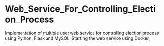 # Web_Service_For_Controlling_Election_Process
Implementation of multiple user web service for controlling election process using Python, Flask and MySQL. Starting the web service using Docker,

